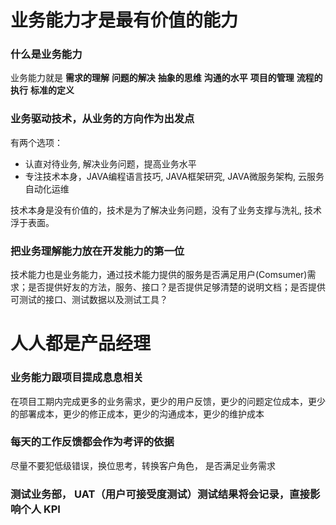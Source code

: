 # 业务能力才是最有价值的能力

### 什么是业务能力
业务能力就是 **需求的理解**  **问题的解决**  **抽象的思维**  **沟通的水平**  **项目的管理**  **流程的执行**  **标准的定义**

### 业务驱动技术，从业务的方向作为出发点

有两个选项：
- 认直对待业务, 解决业务问题，提高业务水平
- 专注技术本身，JAVA编程语言技巧, JAVA框架研究, JAVA微服务架构, 云服务自动化运维

技术本身是没有价值的，技术是为了解决业务问题，没有了业务支撑与洗礼, 技术浮于表面。

### 把业务理解能力放在开发能力的第一位

技术能力也是业务能力，通过技术能力提供的服务是否满足用户(Comsumer)需求；是否提供好友的方法，服务、接口？是否提供足够清楚的说明文档；是否提供可测试的接口、测试数据以及测试工具？


# 人人都是产品经理

### 业务能力跟项目提成息息相关

在项目工期内完成更多的业务需求，更少的用户反馈，更少的问题定位成本，更少的部署成本，更少的修正成本，更少的沟通成本，更少的维护成本

### 每天的工作反馈都会作为考评的依据

尽量不要犯低级错误，换位思考，转换客户角色， 是否满足业务需求

### 测试业务部， UAT（用户可接受度测试）测试结果将会记录，直接影响个人 KPI
